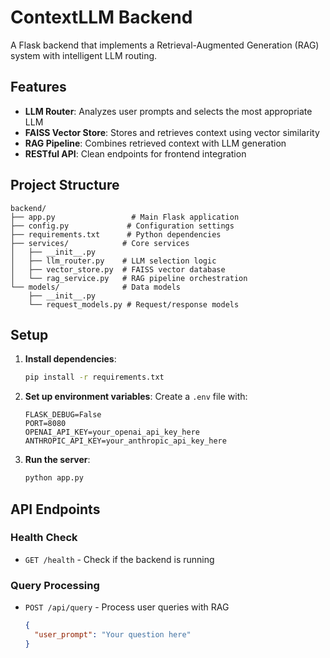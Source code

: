 # ContextLLM Backend

A Flask backend that implements a Retrieval-Augmented Generation (RAG) system with intelligent LLM routing.

## Features

- **LLM Router**: Analyzes user prompts and selects the most appropriate LLM
- **FAISS Vector Store**: Stores and retrieves context using vector similarity
- **RAG Pipeline**: Combines retrieved context with LLM generation
- **RESTful API**: Clean endpoints for frontend integration

## Project Structure

```
backend/
├── app.py                 # Main Flask application
├── config.py             # Configuration settings
├── requirements.txt      # Python dependencies
├── services/            # Core services
│   ├── __init__.py
│   ├── llm_router.py    # LLM selection logic
│   ├── vector_store.py  # FAISS vector database
│   └── rag_service.py   # RAG pipeline orchestration
└── models/              # Data models
    ├── __init__.py
    └── request_models.py # Request/response models
```

## Setup

1. **Install dependencies**:
   ```bash
   pip install -r requirements.txt
   ```

2. **Set up environment variables**:
   Create a `.env` file with:
   ```
   FLASK_DEBUG=False
   PORT=8080
   OPENAI_API_KEY=your_openai_api_key_here
   ANTHROPIC_API_KEY=your_anthropic_api_key_here
   ```

3. **Run the server**:
   ```bash
   python app.py
   ```

## API Endpoints

### Health Check
- `GET /health` - Check if the backend is running

### Query Processing
- `POST /api/query` - Process user queries with RAG
  ```json
  {
    "user_prompt": "Your question here"
  }
  ```